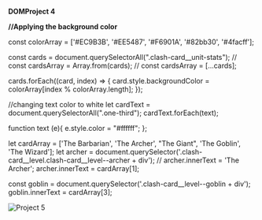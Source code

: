 **DOMProject 4**


**//Applying the background color**

const colorArray = ['#EC9B3B', '#EE5487', '#F6901A', '#82bb30', '#4facff'];

const cards = document.querySelectorAll(".clash-card__unit-stats");
// const cardsArray = Array.from(cards);
// const cardsArray = [...cards];

cards.forEach((card, index) => {
  card.style.backgroundColor = colorArray[index % colorArray.length];
});

//changing text color to white
let cardText = document.querySelectorAll(".one-third");
cardText.forEach(text);

function text (e){
e.style.color = "#ffffff";
};

let cardArray = ['The Barbarian', 'The Archer', "The Giant", 'The Goblin', 'The Wizard'];
let archer = document.querySelector('.clash-card__level.clash-card__level--archer + div');
// archer.innerText = 'The Archer';
archer.innerText = cardArray[1];

const goblin = document.querySelector('.clash-card__level--goblin + div');
goblin.innerText = cardArray[3];



![Project 5](https://github.com/Ramankumarlal007/DOMProject/assets/121278104/14a3e8f0-ad7d-48f5-a9e6-38aa5ba43939)
